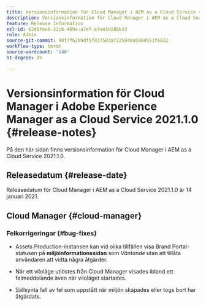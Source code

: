 ```yaml
---
title: Versionsinformation för Cloud Manager i AEM as a Cloud Service version 2021.1.0
description: Versionsinformation för Cloud Manager i AEM as a Cloud Service version 2021.1.0
feature: Release Information
exl-id: 62d6fea6-32cb-489a-a7ef-e7a43d186b33
role: Admin
source-git-commit: 90f7f6209df5f837583a7225940a5984551f6622
workflow-type: tm+mt
source-wordcount: '140'
ht-degree: 0%

---
```


# Versionsinformation för Cloud Manager i Adobe Experience Manager as a Cloud Service 2021.1.0 {#release-notes}

På den här sidan finns versionsinformation för Cloud Manager i AEM as a Cloud Service 2021.1.0.

## Releasedatum {#release-date}

Releasedatum för Cloud Manager i AEM as a Cloud Service 2021.1.0 är 14 januari 2021.

## Cloud Manager {#cloud-manager}

### Felkorrigeringar  {#bug-fixes}

* Assets Production-instansen kan vid olika tillfällen visa Brand Portal-statusen på **miljöinformationssidan** som *Väntande* utan att tillåta användaren att vidta några åtgärder.

* När ett viloläge utlöstes från Cloud Manager visades ibland ett felmeddelande även när viloläget startades.

* Sällsynta fall av fel som uppstått när miljön skapades eller togs bort har åtgärdats.
